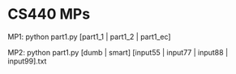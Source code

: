 # CS440 MPs

MP1:
python part1.py [part1_1 | part1_2 | part1_ec]

MP2:
python part1.py  [dumb | smart] [input55 | input77 | input88 | input99].txt
